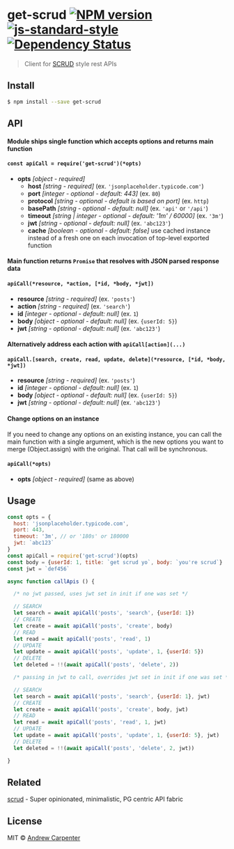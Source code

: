 # get-scrud [![NPM version](https://badge.fury.io/js/get-scrud.svg)](https://npmjs.org/package/get-scrud)   [![js-standard-style](https://img.shields.io/badge/code%20style-standard-brightgreen.svg?style=flat)](https://github.com/feross/standard)   [![Dependency Status](https://dependencyci.com/github/doesdev/get-scrud/badge)](https://dependencyci.com/github/doesdev/get-scrud)

> Client for [SCRUD](https://en.wikipedia.org/wiki/Create,_read,_update_and_delete) style rest APIs

## Install

```sh
$ npm install --save get-scrud
```

## API

#### Module ships single function which accepts options and returns main function

#### `const apiCall = require('get-scrud')(*opts)`

- **opts** *[object - required]*
  - **host** *[string - required]* (ex. `'jsonplaceholder.typicode.com'`)
  - **port** *[integer - optional - default: 443]* (ex. `80`)
  - **protocol** *[string - optional - default is based on port]* (ex. `http`)
  - **basePath** *[string - optional - default: null]* (ex. `'api'` or `'/api'`)
  - **timeout** *[string | integer - optional - default: '1m' / 60000]* (ex. `'3m'`)
  - **jwt** *[string - optional - default: null]* (ex. `'abc123'`)
  - **cache** *[boolean - optional - default: false]* use cached instance instead of a fresh one on each invocation of top-level exported function

#### Main function returns `Promise` that resolves with JSON parsed response data

#### `apiCall(*resource, *action, [*id, *body, *jwt])`

- **resource** *[string - required]* (ex. `'posts'`)
- **action** *[string - required]* (ex. `'search'`)
- **id** *[integer - optional - default: null]* (ex. `1`)
- **body** *[object - optional - default: null]* (ex. `{userId: 5}`)
- **jwt** *[string - optional - default: null]* (ex. `'abc123'`)

#### Alternatively address each action with `apiCall[action](...)`

#### `apiCall.[search, create, read, update, delete](*resource, [*id, *body, *jwt])`

- **resource** *[string - required]* (ex. `'posts'`)
- **id** *[integer - optional - default: null]* (ex. `1`)
- **body** *[object - optional - default: null]* (ex. `{userId: 5}`)
- **jwt** *[string - optional - default: null]* (ex. `'abc123'`)

#### Change options on an instance

If you need to change any options on an existing instance, you can call the main
function with a single argument, which is the new options you want to
merge (Object.assign) with the original. That call will be synchronous.

#### `apiCall(*opts)`

- **opts** *[object - required]* (same as above)

## Usage

```js
const opts = {
  host: 'jsonplaceholder.typicode.com',
  port: 443,
  timeout: '3m', // or '180s' or 180000
  jwt: `abc123`
}
const apiCall = require('get-scrud')(opts)
const body = {userId: 1, title: `get scrud yo`, body: `you're scrud`}
const jwt = `def456`

async function callApis () {

  /* no jwt passed, uses jwt set in init if one was set */

  // SEARCH
  let search = await apiCall('posts', 'search', {userId: 1})
  // CREATE
  let create = await apiCall('posts', 'create', body)
  // READ
  let read = await apiCall('posts', 'read', 1)
  // UPDATE
  let update = await apiCall('posts', 'update', 1, {userId: 5})
  // DELETE
  let deleted = !!(await apiCall('posts', 'delete', 2))

  /* passing in jwt to call, overrides jwt set in init if one was set */

  // SEARCH
  let search = await apiCall('posts', 'search', {userId: 1}, jwt)
  // CREATE
  let create = await apiCall('posts', 'create', body, jwt)
  // READ
  let read = await apiCall('posts', 'read', 1, jwt)
  // UPDATE
  let update = await apiCall('posts', 'update', 1, {userId: 5}, jwt)
  // DELETE
  let deleted = !!(await apiCall('posts', 'delete', 2, jwt))

}
```

## Related

[scrud](https://github.com/doesdev/scrud) - Super opinionated, minimalistic, PG centric API fabric


## License

MIT © [Andrew Carpenter](https://github.com/doesdev)
